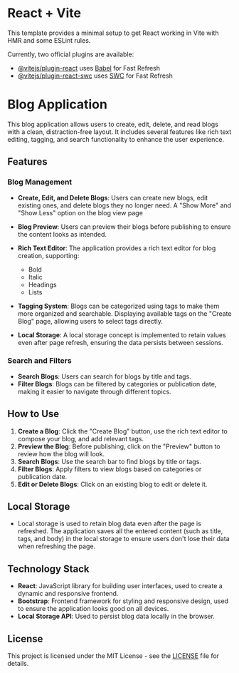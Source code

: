 # React + Vite

This template provides a minimal setup to get React working in Vite with HMR and some ESLint rules.

Currently, two official plugins are available:

- [@vitejs/plugin-react](https://github.com/vitejs/vite-plugin-react/blob/main/packages/plugin-react/README.md) uses [Babel](https://babeljs.io/) for Fast Refresh
- [@vitejs/plugin-react-swc](https://github.com/vitejs/vite-plugin-react-swc) uses [SWC](https://swc.rs/) for Fast Refresh


# Blog Application

This blog application allows users to create, edit, delete, and read blogs with a clean, distraction-free layout. It includes several features like rich text editing, tagging, and search functionality to enhance the user experience.

## Features

### Blog Management
- **Create, Edit, and Delete Blogs**: Users can create new blogs, edit existing ones, and delete blogs they no longer need.
A "Show More" and "Show Less" option on the blog view page

- **Blog Preview**: Users can preview their blogs before publishing to ensure the content looks as intended.
- **Rich Text Editor**: The application provides a rich text editor for blog creation, supporting:
  - Bold
  - Italic
  - Headings
  - Lists
- **Tagging System**: Blogs can be categorized using tags to make them more organized and searchable.
Displaying available tags on the "Create Blog" page, allowing users to select tags directly.

- **Local Storage**: A local storage concept is implemented to retain values even after page refresh, ensuring the data persists between sessions.

### Search and Filters
- **Search Blogs**: Users can search for blogs by title and tags.
- **Filter Blogs**: Blogs can be filtered by categories or publication date, making it easier to navigate through different topics.

## How to Use

1. **Create a Blog**: Click the "Create Blog" button, use the rich text editor to compose your blog, and add relevant tags.
2. **Preview the Blog**: Before publishing, click on the "Preview" button to review how the blog will look.
3. **Search Blogs**: Use the search bar to find blogs by title or tags.
4. **Filter Blogs**: Apply filters to view blogs based on categories or publication date.
5. **Edit or Delete Blogs**: Click on an existing blog to edit or delete it.

## Local Storage

- Local storage is used to retain blog data even after the page is refreshed. The application saves all the entered content (such as title, tags, and body) in the local storage to ensure users don't lose their data when refreshing the page.

## Technology Stack

- **React**: JavaScript library for building user interfaces, used to create a dynamic and responsive frontend.
- **Bootstrap**: Frontend framework for styling and responsive design, used to ensure the application looks good on all devices.
- **Local Storage API**: Used to persist blog data locally in the browser.

## License

This project is licensed under the MIT License - see the [LICENSE](LICENSE) file for details.
